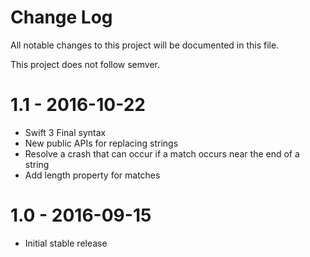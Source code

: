 # Change Log
All notable changes to this project will be documented in this file.

This project does not follow semver.

# 1.1 - 2016-10-22

* Swift 3 Final syntax
* New public APIs for replacing strings
* Resolve a crash that can occur if a match occurs near the end of a string
* Add length property for matches

# 1.0 - 2016-09-15

* Initial stable release
